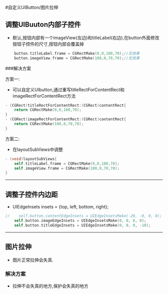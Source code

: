#自定义UIButton/图片拉伸
## 调整UIBuuton内部子控件

* 默认,按钮内部有一个imageView(左边)和titleLabel(右边),在button外面修改按钮子控件的尺寸,按钮内部会覆盖掉
```objectivec
    button.titleLabel.frame = CGRectMake(0,0,100,70);//无效果
    button.imageView.frame = CGRectMake(100,0,70,70);//无效果
```

###解决方案

方案一:

* 可以自定义UIbutton,通过重写titleRectForContentRect和imageRectForContentRect方法

```objectivec
- (CGRect)titleRectForContentRect:(CGRect)contentRect{
    return CGRectMake(0,0,100,70);
}
- (CGRect)imageRectForContentRect:(CGRect)contentRect{
    return CGRectMake(100,0,70,70);
}
```
方案二:
* 在layoutSubViews中调整

```objectivec
- (void)layoutSubViews{
    self.titleLabel.frame = CGRectMake(0,0,100,70);
    self.imageView.frame = CGRectMake(100,0,70,70);
}
``` 
---
## 调整子控件内边距
* UIEdgeInsets insets = {top, left, bottom, right};

```objectivec
//    self.button.contentEdgeInsets = UIEdgeInsetsMake(-20, -0, 0, 0);
    self.button.imageEdgeInsets = UIEdgeInsetsMake(0, 0, 0, 0);
    self.button.titleEdgeInsets = UIEdgeInsetsMake(0, 0, 0, -10);
```
---
## 图片拉伸

* 图片正常拉伸会失真.

### 解决方案
* 拉伸不会失真的地方,保护会失真的地方




